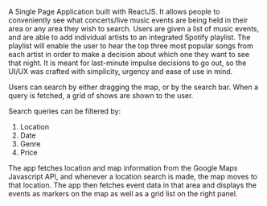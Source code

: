 A Single Page Application built with ReactJS. It allows people to conveniently see what concerts/live music events are being held in their area or any area they wish to search. Users are given a list of music events, and are able to add individual artists to an integrated Spotify playlist. The playlist will enable the user to hear the top three most popular songs from each artist in order to make a decision about which one they want to see that night. It is meant for last-minute impulse decisions to go out, so the UI/UX was crafted with simplicity, urgency and ease of use in mind. 

Users can search by either dragging the map, or by the search bar. When a query is fetched, a grid of shows are shown to the user. 

Search queries can be filtered by: 

1. Location
2. Date
3. Genre
4. Price

The app fetches location and map information from the Google Maps Javascript API, and whenever a location search is made, the map moves to that location. The app then fetches event data in that area and displays the events as markers on the map as well as a grid list on the right panel. 
